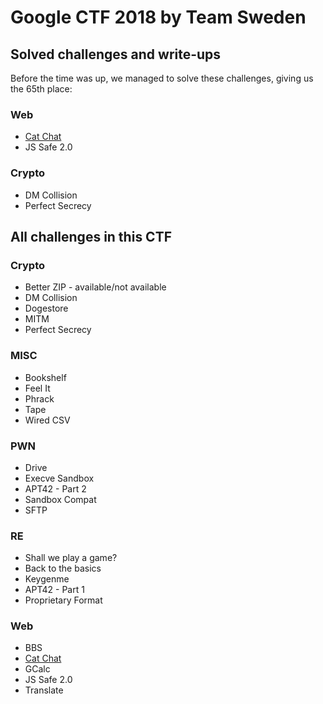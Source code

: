 # Google CTF 2018 by Team Sweden

## Solved challenges and write-ups
Before the time was up, we managed to solve these challenges, giving us the 65th place:

### Web
- [Cat Chat](chals/catchat/writeup.md)
- JS Safe 2.0

### Crypto
- DM Collision
- Perfect Secrecy



## All challenges in this CTF


### Crypto
- Better ZIP - available/not available
- DM Collision
- Dogestore
- MITM
- Perfect Secrecy

### MISC
- Bookshelf
- Feel It
- Phrack
- Tape
- Wired CSV

### PWN
- Drive
- Execve Sandbox
- APT42 - Part 2
- Sandbox Compat
- SFTP

### RE
- Shall we play a game?
- Back to the basics
- Keygenme
- APT42 - Part 1
- Proprietary Format

### Web
- BBS
- [Cat Chat](chals/catchat/writeup.md)
- GCalc
- JS Safe 2.0
- Translate
